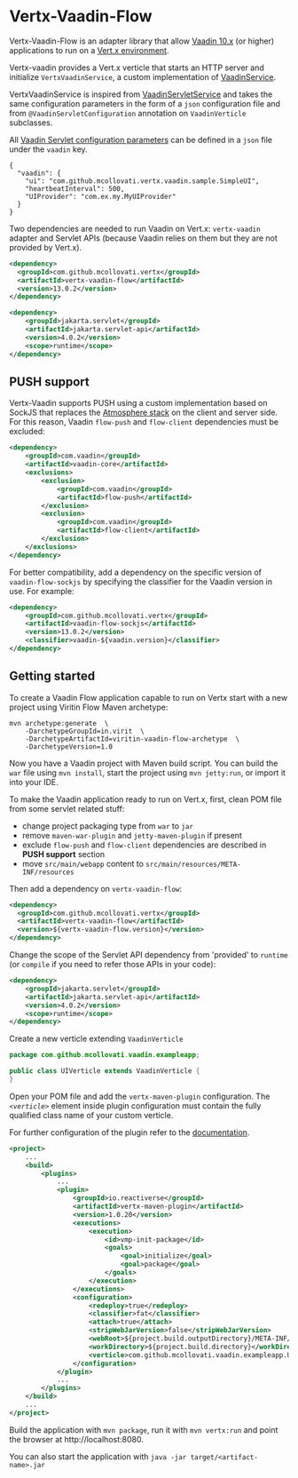 # Vertx-Vaadin-Flow

Vertx-Vaadin-Flow is an adapter library that allow [Vaadin 10.x](https://vaadin.com/docs/v14/index.html) (or higher) applications to run on a [Vert.x environment](https://vertx.io/).

Vertx-vaadin provides a Vert.x verticle that starts an HTTP server and initialize `VertxVaadinService`, a custom implementation of [VaadinService](https://github.com/vaadin/flow/blob/master/flow-server/src/main/java/com/vaadin/flow/server/VaadinService.java).

VertxVaadinService is inspired from [VaadinServletService](https://github.com/vaadin/flow/blob/master/flow-server/src/main/java/com/vaadin/flow/server/VaadinServletService.java) and takes the same configuration parameters in the form of a `json` configuration file and from `@VaadinServletConfiguration` annotation on `VaadinVerticle` subclasses.

All [Vaadin Servlet configuration parameters](https://vaadin.com/docs/v14/flow/advanced/tutorial-all-vaadin-properties.html) can be defined in a `json` file under the `vaadin` key.
 
```
{
  "vaadin": {
    "ui": "com.github.mcollovati.vertx.vaadin.sample.SimpleUI",
    "heartbeatInterval": 500,
    "UIProvider": "com.ex.my.MyUIProvider"
  }
}
``` 

Two dependencies are needed to run Vaadin on Vert.x: `vertx-vaadin` adapter and Servlet APIs (because Vaadin relies on them but they are not provided by Vert.x).

```xml
<dependency>
  <groupId>com.github.mcollovati.vertx</groupId>
  <artifactId>vertx-vaadin-flow</artifactId>
  <version>13.0.2</version>
</dependency>

<dependency>
    <groupId>jakarta.servlet</groupId>
    <artifactId>jakarta.servlet-api</artifactId>
    <version>4.0.2</version>
    <scope>runtime</scope>
</dependency>
```

## PUSH support

Vertx-Vaadin supports PUSH using a custom implementation based on SockJS that replaces the [Atmosphere stack](https://github.com/Atmosphere/atmosphere) on the client and server side. For this reason, Vaadin `flow-push` and `flow-client` dependencies must be excluded:

```xml
<dependency>
    <groupId>com.vaadin</groupId>
    <artifactId>vaadin-core</artifactId>
    <exclusions>
        <exclusion>
            <groupId>com.vaadin</groupId>
            <artifactId>flow-push</artifactId>
        </exclusion>
        <exclusion>
            <groupId>com.vaadin</groupId>
            <artifactId>flow-client</artifactId>
        </exclusion>
    </exclusions>
</dependency>
```

For better compatibility, add a dependency on the specific version of `vaadin-flow-sockjs` by specifying the classifier for the Vaadin version in use. For example:

```xml
<dependency>
    <groupId>com.github.mcollovati.vertx</groupId>
    <artifactId>vaadin-flow-sockjs</artifactId>
    <version>13.0.2</version>
    <classifier>vaadin-${vaadin.version}</classifier>
</dependency>
```

## Getting started

To create a Vaadin Flow application capable to run on Vertx start with a new project using Viritin Flow Maven archetype:

```
mvn archetype:generate  \
    -DarchetypeGroupId=in.virit  \
    -DarchetypeArtifactId=viritin-vaadin-flow-archetype  \
    -DarchetypeVersion=1.0
```

Now you have a Vaadin project with Maven build script. You can build the `war` file using `mvn install`, start the project using `mvn jetty:run`, or import it into your IDE.

To make the Vaadin application ready to run on Vert.x, first, clean POM file from some servlet related stuff: 

- change project packaging type from `war` to `jar`
- remove `maven-war-plugin` and `jetty-maven-plugin` if present
- exclude `flow-push` and `flow-client` dependencies are described in **PUSH support** section
- move `src/main/webapp` content to `src/main/resources/META-INF/resources` 

Then add a dependency on `vertx-vaadin-flow`:

```xml
<dependency>
  <groupId>com.github.mcollovati.vertx</groupId>
  <artifactId>vertx-vaadin-flow</artifactId>
  <version>${vertx-vaadin-flow.version}</version>
</dependency>
```

Change the scope of the Servlet API dependency from 'provided' to `runtime` (or `compile` if you need to refer those APIs in your code):

```xml
<dependency>
    <groupId>jakarta.servlet</groupId>
    <artifactId>jakarta.servlet-api</artifactId>
    <version>4.0.2</version>
    <scope>runtime</scope>
</dependency>
```

Create a new verticle extending `VaadinVerticle`

```java
package com.github.mcollovati.vaadin.exampleapp;

public class UIVerticle extends VaadinVerticle {
}
```

Open your POM file and add the `vertx-maven-plugin` configuration. The *`<verticle>`* element inside plugin configuration must contain the fully qualified class name of your custom verticle.

For further configuration of the plugin refer to the [documentation](https://reactiverse.io/vertx-maven-plugin/).

```xml
<project>
	...
    <build>
        <plugins>
            ...
            <plugin>
                <groupId>io.reactiverse</groupId>
                <artifactId>vertx-maven-plugin</artifactId>
                <version>1.0.20</version>
                <executions>
                    <execution>
                        <id>vmp-init-package</id>
                        <goals>
                            <goal>initialize</goal>
                            <goal>package</goal>
                        </goals>
                    </execution>
                </executions>
                <configuration>
                    <redeploy>true</redeploy>
                    <classifier>fat</classifier>
                    <attach>true</attach>
                    <stripWebJarVersion>false</stripWebJarVersion>
                    <webRoot>${project.build.outputDirectory}/META-INF/resources/webjars</webRoot>
                    <workDirectory>${project.build.directory}</workDirectory>
                    <verticle>com.github.mcollovati.vaadin.exampleapp.UIVerticle</verticle>
                </configuration>
            </plugin>
            ...
        </plugins>
    </build>
	...
</project>
```

Build the application with `mvn package`, run it with `mvn vertx:run` and point the browser at http://localhost:8080. 

You can also start the application with `java -jar target/<artifact-name>.jar` 
